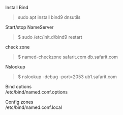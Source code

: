 Install Bind
> sudo apt install bind9 dnsutils

Start/stop NameServer
> $ sudo /etc/init.d/bind9 restart

check zone  
> $ named-checkzone safarit.com db.safarit.com

Nslookup
> $ nslookup -debug -port=2053 ub1.safarit.com

Bind options  
/etc/bind/named.conf.options

Config zones  
/etc/bind/named.conf.local
